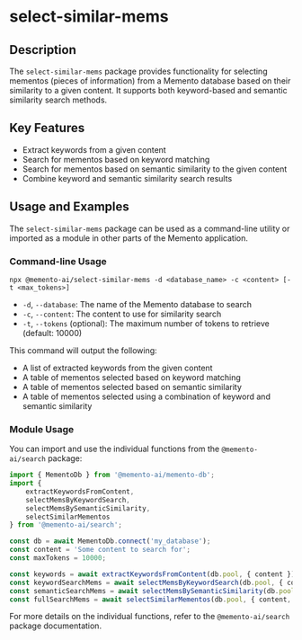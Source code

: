 # select-similar-mems

## Description
The `select-similar-mems` package provides functionality for selecting mementos (pieces of information) from a Memento database based on their similarity to a given content. It supports both keyword-based and semantic similarity search methods.

## Key Features
- Extract keywords from a given content
- Search for mementos based on keyword matching
- Search for mementos based on semantic similarity to the given content
- Combine keyword and semantic similarity search results

## Usage and Examples
The `select-similar-mems` package can be used as a command-line utility or imported as a module in other parts of the Memento application.

### Command-line Usage
```
npx @memento-ai/select-similar-mems -d <database_name> -c <content> [-t <max_tokens>]
```

- `-d`, `--database`: The name of the Memento database to search
- `-c`, `--content`: The content to use for similarity search
- `-t`, `--tokens` (optional): The maximum number of tokens to retrieve (default: 10000)

This command will output the following:
- A list of extracted keywords from the given content
- A table of mementos selected based on keyword matching
- A table of mementos selected based on semantic similarity
- A table of mementos selected using a combination of keyword and semantic similarity

### Module Usage
You can import and use the individual functions from the `@memento-ai/search` package:

```typescript
import { MementoDb } from '@memento-ai/memento-db';
import {
    extractKeywordsFromContent,
    selectMemsByKeywordSearch,
    selectMemsBySemanticSimilarity,
    selectSimilarMementos
} from '@memento-ai/search';

const db = await MementoDb.connect('my_database');
const content = 'Some content to search for';
const maxTokens = 10000;

const keywords = await extractKeywordsFromContent(db.pool, { content });
const keywordSearchMems = await selectMemsByKeywordSearch(db.pool, { content, maxTokens });
const semanticSearchMems = await selectMemsBySemanticSimilarity(db.pool, { content, maxTokens });
const fullSearchMems = await selectSimilarMementos(db.pool, { content, maxTokens });
```

For more details on the individual functions, refer to the `@memento-ai/search` package documentation.
